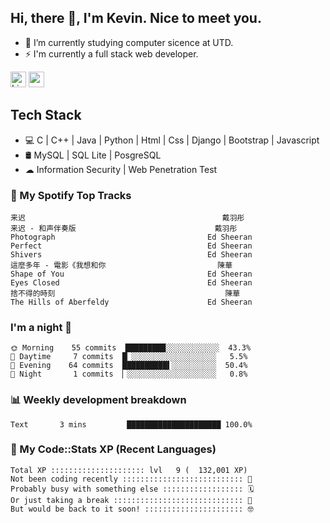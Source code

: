 ## Hi, there 👋, I'm Kevin. Nice to meet you.

- 🌱 I’m currently studying computer sicence at UTD.
- ⚡ I'm currently a full stack web developer.

<a href="https://www.linkedin.com/in/kevin12686/"><img alt="LinkedIn" src="https://img.shields.io/badge/linkedin%20-%230077B5.svg?&style=for-the-badge&logo=linkedin&logoColor=white" height=25></a>
<a href="https://www.instagram.com/kevin12686/"><img src="https://img.shields.io/badge/instagram-3f729b?&style=for-the-badge&logo=instagram&logoColor=white" height=25></a>

## Tech Stack

* 💻 C | C++ | Java | Python | Html | Css | Django | Bootstrap | Javascript
* 🛢️ MySQL | SQL Lite | PosgreSQL
* ☁ Information Security | Web Penetration Test

### 🎵 My Spotify Top Tracks

<!-- spotify start -->

```text
来迟                                            戴羽彤
来迟 - 和声伴奏版                               戴羽彤
Photograph                                  Ed Sheeran
Perfect                                     Ed Sheeran
Shivers                                     Ed Sheeran
這麼多年 - 電影《我想和你                         陳華
Shape of You                                Ed Sheeran
Eyes Closed                                 Ed Sheeran
捨不得的時刻                                      陳華
The Hills of Aberfeldy                      Ed Sheeran
```

<!-- spotify end -->

### I'm a night 🦉

<!-- early_bird start -->

```text
🌞 Morning    55 commits  █████████░░░░░░░░░░░░  43.3%
🌆 Daytime     7 commits  █▏░░░░░░░░░░░░░░░░░░░   5.5%
🌃 Evening    64 commits  ██████████▌░░░░░░░░░░  50.4%
🌙 Night       1 commits  ▏░░░░░░░░░░░░░░░░░░░░   0.8%
```

<!-- early_bird end -->

### 📊 Weekly development breakdown

<!-- code_time start -->

```text
Text       3 mins         █████████████████████ 100.0%
```

<!-- code_time end -->

### 🧰 My Code::Stats XP (Recent Languages)

<!-- codestats start -->

```text
Total XP ::::::::::::::::::::: lvl   9 (  132,001 XP) 
Not been coding recently ::::::::::::::::::::::::::: 🙈
Probably busy with something else :::::::::::::::::: 🗓
Or just taking a break ::::::::::::::::::::::::::::: 🌴
But would be back to it soon! :::::::::::::::::::::: 🤓
```

<!-- codestats end -->
